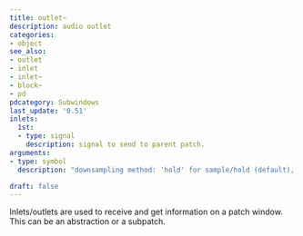 ```yaml
---
title: outlet~
description: audio outlet
categories:
- object
see_also: 
- outlet
- inlet
- inlet~
- block~
- pd
pdcategory: Subwindows
last_update: '0.51'
inlets:
  1st:
  - type: signal
    description: signal to send to parent patch.
arguments:
- type: symbol
  description: "downsampling method: 'hold' for sample/hold (default), 'pad' for zero-padded and 'lin' for linear interpolation)."

draft: false
---
```

Inlets/outlets are used to receive and get information on a patch window. This can be an abstraction or a subpatch. 
